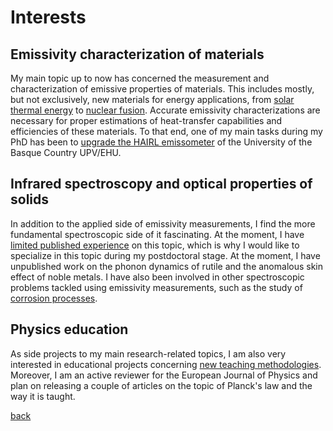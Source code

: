 
# Interests

## Emissivity characterization of materials

My main topic up to now has concerned the measurement and characterization of emissive properties of materials. This includes mostly, but not exclusively, new materials for energy applications, from [solar thermal energy](https://doi.org/10.1016/j.solmat.2019.109961) to [nuclear fusion](https://doi.org/10.1016/j.jnucmat.2018.10.051). Accurate emissivity characterizations are necessary for proper estimations of heat-transfer capabilities and efficiencies of these materials. To that end, one of my main tasks during my PhD has been to [upgrade the HAIRL emissometer](https://doi.org/10.1088/1681-7575/ab84ff) of the University of the Basque Country UPV/EHU.

## Infrared spectroscopy and optical properties of solids

In addition to the applied side of emissivity measurements, I find the more fundamental spectroscopic side of it fascinating. At the moment, I have [limited published experience](http://dx.doi.org/10.1016/j.jqsrt.2017.02.016) on this topic, which is why I would like to specialize in this topic during my postdoctoral stage. At the moment, I have unpublished work on the phonon dynamics of rutile and the anomalous skin effect of noble metals. I have also been involved in other spectroscopic problems tackled using emissivity measurements, such as the study of [corrosion processes](https://doi.org/10.1016/j.corsci.2020.108723).

## Physics education

As side projects to my main research-related topics, I am also very interested in educational projects concerning [new teaching methodologies](https://doi.org/10.1088/1742-6596/1287/1/012027). Moreover, I am an active reviewer for the European Journal of Physics and plan on releasing a couple of articles on the topic of Planck's law and the way it is taught.

[back](./README.md)

